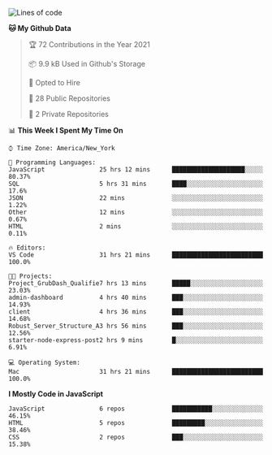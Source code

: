 <!--START_SECTION:waka-->
![Lines of code](https://img.shields.io/badge/From%20Hello%20World%20I%27ve%20Written-98033%20lines%20of%20code-blue)

**🐱 My Github Data** 

> 🏆 72 Contributions in the Year 2021
 > 
> 📦 9.9 kB Used in Github's Storage 
 > 
> 💼 Opted to Hire
 > 
> 📜 28 Public Repositories 
 > 
> 🔑 2 Private Repositories  
 > 
📊 **This Week I Spent My Time On** 

```text
⌚︎ Time Zone: America/New_York

💬 Programming Languages: 
JavaScript               25 hrs 12 mins      ████████████████████░░░░░   80.37% 
SQL                      5 hrs 31 mins       ████░░░░░░░░░░░░░░░░░░░░░   17.6% 
JSON                     22 mins             ░░░░░░░░░░░░░░░░░░░░░░░░░   1.22% 
Other                    12 mins             ░░░░░░░░░░░░░░░░░░░░░░░░░   0.67% 
HTML                     2 mins              ░░░░░░░░░░░░░░░░░░░░░░░░░   0.11%

🔥 Editors: 
VS Code                  31 hrs 21 mins      █████████████████████████   100.0%

🐱‍💻 Projects: 
Project_GrubDash_Qualifie7 hrs 13 mins       █████░░░░░░░░░░░░░░░░░░░░   23.03% 
admin-dashboard          4 hrs 40 mins       ███░░░░░░░░░░░░░░░░░░░░░░   14.93% 
client                   4 hrs 36 mins       ███░░░░░░░░░░░░░░░░░░░░░░   14.68% 
Robust_Server_Structure_A3 hrs 56 mins       ███░░░░░░░░░░░░░░░░░░░░░░   12.56% 
starter-node-express-post2 hrs 9 mins        █░░░░░░░░░░░░░░░░░░░░░░░░   6.91%

💻 Operating System: 
Mac                      31 hrs 21 mins      █████████████████████████   100.0%

```

**I Mostly Code in JavaScript** 

```text
JavaScript               6 repos             ███████████░░░░░░░░░░░░░░   46.15% 
HTML                     5 repos             █████████░░░░░░░░░░░░░░░░   38.46% 
CSS                      2 repos             ███░░░░░░░░░░░░░░░░░░░░░░   15.38%

```



<!--END_SECTION:waka-->
